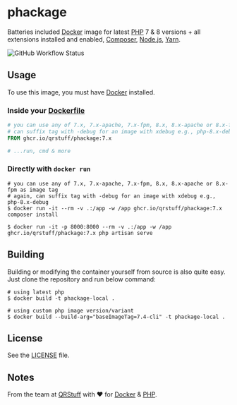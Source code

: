 # phackage

Batteries included [Docker](https://www.docker.com/) image for latest [PHP](https://www.php.net/) 7 & 8 versions + all extensions installed and enabled, [Composer](https://getcomposer.org/), [Node.js](https://nodejs.org/en), [Yarn](https://yarnpkg.com/).

![GitHub Workflow Status](https://img.shields.io/github/actions/workflow/status/qrstuff/phackage/docker-publish.yml?branch=main)

## Usage

To use this image, you must have [Docker](https://www.docker.com) installed.

### Inside your [Dockerfile](https://docs.docker.com/engine/reference/builder/#from)

```dockerfile
# you can use any of 7.x, 7.x-apache, 7.x-fpm, 8.x, 8.x-apache or 8.x-fpm as image tag
# can suffix tag with -debug for an image with xdebug e.g., php-8.x-debug
FROM ghcr.io/qrstuff/phackage:7.x

# ...run, cmd & more
```

### Directly with `docker run`

```shell
# you can use any of 7.x, 7.x-apache, 7.x-fpm, 8.x, 8.x-apache or 8.x-fpm as image tag
# again, can suffix tag with -debug for an image with xdebug e.g., php-8.x-debug
$ docker run -it --rm -v .:/app -w /app ghcr.io/qrstuff/phackage:7.x composer install

$ docker run -it -p 8000:8000 --rm -v .:/app -w /app ghcr.io/qrstuff/phackage:7.x php artisan serve
```

## Building

Building or modifying the container yourself from source is also quite easy.
Just clone the repository and run below command:

```shell
# using latest php
$ docker build -t phackage-local .

# using custom php image version/variant
$ docker build --build-arg="baseImageTag=7.4-cli" -t phackage-local .
```

## License

See the [LICENSE](LICENSE) file.

## Notes

From the team at [QRStuff](https://qrstuff.com/) with ❤️ for [Docker](https://www.docker.com/) & [PHP](https://www.php.net/).
